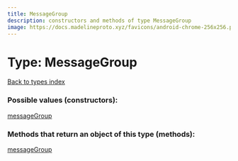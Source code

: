 ```yaml
---
title: MessageGroup
description: constructors and methods of type MessageGroup
image: https://docs.madelineproto.xyz/favicons/android-chrome-256x256.png
---
```

# Type: MessageGroup
[Back to types index](index.md)



### Possible values (constructors):

[messageGroup](../constructors/messageGroup.md)  



### Methods that return an object of this type (methods):



[messageGroup](../constructors/messageGroup.md)  

